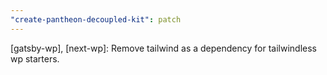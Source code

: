 ```yaml
---
"create-pantheon-decoupled-kit": patch
---
```


[gatsby-wp], [next-wp]: Remove tailwind as a dependency for tailwindless wp starters.
